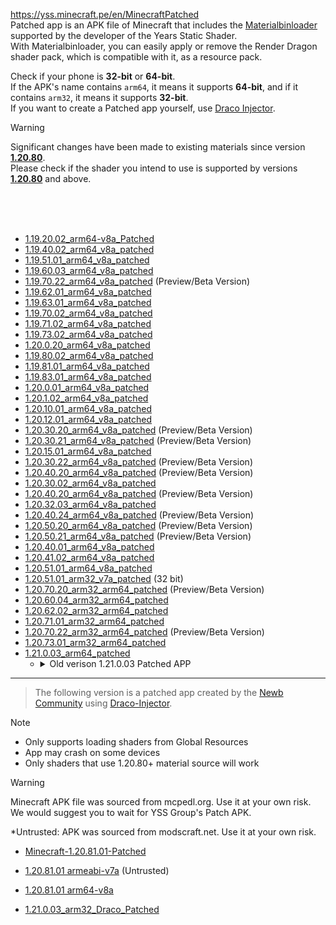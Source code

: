 https://yss.minecraft.pe/en/MinecraftPatched  
Patched app is an APK file of Minecraft that includes the [Materialbinloader](https://github.com/ddf8196/MaterialBinLoader) supported by the developer of the Years Static Shader.  
With Materialbinloader, you can easily apply or remove the Render Dragon shader pack, which is compatible with it, as a resource pack.  

Check if your phone is **32-bit** or **64-bit**.  
If the APK's name contains `arm64`, it means it supports **64-bit**, and if it contains `arm32`, it means it supports **32-bit**.  
If you want to create a Patched app yourself, use [Draco Injector](https://github.com/mcbegamerxx954/draco-injector).


>[!WARNING]
> Significant changes have been made to existing materials since version **<U>1.20.80</U>**.  
> Please check if the shader you intend to use is supported by versions **<U>1.20.80</U>** and above.

<br/>
<br/>
<br/>

* [1.19.20.02_arm64-v8a_Patched](https://download2294.mediafire.com/pj08kazd64ag1OgXaLAT-SQnlOMZpCy3f4-AeceT87X6Hm810hQjCW5JGSsrTSrBQ76VhuubgRdeon0d4d_S-wZOTXVAI8i768krpbONUGC3lzC6RBeQwpBFRRI30IrJwSW-WPy0wPIReZAecgWeboRg-v5FEmrZxr7f41bK-g/6qsqi648qudbwso/1.19.20.02_arm64-v8a_Patched.apk)
* [1.19.40.02_arm64_v8a_patched](https://download1074.mediafire.com/agc2ubr682vgtumchjOPp5cQhQYJQoy-yWLG0P6qEMpmogFhUT5U1jcIR5VgDr-73IROuMLl7einzgFLSnzGM-_y63Ni7hKdNWd3AXD3wm0aHgfKOB29iWt6b36MPPHyQcWtMckwoxvuWwCBAcryuPvNlHi3roQlRgvZ6IBWkg/c4w3xvh4zjf33ce/1.19.40.02_arm64_v8a_patched.apk)
* [1.19.51.01_arm64_v8a_patched](https://download2301.mediafire.com/pib0hwlfmt0grkO_--VUPIGPnrKqo7V_Ewc4_YzLoZuK6oVeBJQ4HiTz_LEtJnF0nmdvu-bFMjB9w2cyn9YHnY2DFaY25MQle72Es4cb1DZx0I0LCZ9Ai61TkA2yJgW1SelNLkjgzbEwM74jOBL_6pVrJ9XkpsOmy8gbRJyD_Q/p00u4q2fre1ra7c/1.19.51.01_arm64_v8a_patched.apk)
* [1.19.60.03_arm64_v8a_patched](https://download1649.mediafire.com/pr2aa4jtpamgPR5u2xXLg25jAEno-m8H6SvR91iFNTFHi0BS18XD68JYdA8WZTbBxO9_Tk7hw8ugDDhbIL3cYqxlCmWsVwC93FbofmhMq8KGrTOhPldLm4uDjuwUOE4L8tXVzGq11SBy0MUXdBLJSRXfolBjfDt-CAkrCat74Q/st7xj042whgjuug/1.19.60.03_arm64_v8a_patched.apk)
* [1.19.70.22_arm64_v8a_patched](https://download1525.mediafire.com/ze007oz7fi5gNqtmxTUglKIVBNBhni2t4-FzOk4ZNDcqq-R2-ipEgPsN-pw68NEfU7iYhGTfBFohuXj7l5THlHwbvG8BWVl_kgmJlucX8sejISfoHlYqi_WyWT-QlpssLMLcD6DTcsvxU-M_kKDf3lDl3PqGqmX8JPVzHGGwzA/pkha756gzpjmiyq/1.19.70.22_arm64_v8a_patched.apk) (Preview/Beta Version)
* [1.19.62.01_arm64_v8a_patched](https://download1077.mediafire.com/ai9akzrabb2gTb3fVZWNArrEG9LeZwfhccC0LCZ4jP6A9WP1B38_5TGs1Nz6cpKypmbH-NqI_9CE39MPe4TKSsldMvF8NzZhWSJUM1kLztlemyw-JcFh39rks6tPrh6tf-ytUQd1Lwz8d-lT9FOz8OCVzSVW9gKXGV2XpZICIA/34rzcg27h3zwq9f/1.19.62.01_arm64_v8a_patched.apk)
* [1.19.63.01_arm64_v8a_patched](https://download1502.mediafire.com/akgg6f5t01cgQgjeAwWayWQogL9o-GIdlHVjw5v9w4_YJMS4GrMidg58ZZEpEMIBukLToqO00s00OWlaPiOPi3ri-BfWb7CZHDtKl5pAy5g0I70_3x_v1UbAILGJEycYNYDb52sCl3aAcCm6RF8AqU1u4jvue6k9kFB6UNJr2w/yp61e5nrl78agsv/1.19.63.01_arm64_v8a_patched.apk)
* [1.19.70.02_arm64_v8a_patched](https://download2274.mediafire.com/flt1j82mqyagPC1CcJOPRz9EMwtLmBmZZt73DgfOeKNLzgofBVbSFMGDKF2ZJa9aLMwNgpXi0NzBxQwy9QsVXsGHKwI7Yt-oVkz6x7lEWsDqzd1EZefv5Zl0vcxBP1MHzsttZn1DGJ6JLDkeezgi62apg_BqKqmsr-2IXCIAsw/ak0k2t73lepo2td/1.19.70.02_arm64_v8a_patched.apk)
* [1.19.71.02_arm64_v8a_patched](https://download851.mediafire.com/az07jmd9cztgoiLjlNIJmHdqydthUSvbYeNAvpiLRFV9ZmY1eNR7o6THSUnQ6Llz9nSnRoc1lD1s_gf4zTQp9g-uGuIKjvWJRB_rge_bTrZVl2T30jYGyNKtHTwsP8fk7mPSnz5qSgkYScYaj8XBrcNrJy_ExkCdOTokngfvSA/c1anxd59sc6b8fz/1.19.71.02_arm64_v8a_patched.apk)
* [1.19.73.02_arm64_v8a_patched](https://download2289.mediafire.com/pp588csl2f2gVNf3Ql0tM3guk3yvargiPxbZTdwsnykKuw---FE9Gu9te1wZx7dlQ5x-M9ELeu5JOpVyl4g3t_hX1tDanasGYCl15-U22xSXB9eLI982BNh1ntfb71N59Fea3wpv2A_efpehlTu_XOtxovNVwvdvnGil9zlv5A/jkrkhm2eu7h1giy/1.19.73.02_arm64_v8a_patched.apk)
* [1.20.0.20_arm64_v8a_patched](https://download2390.mediafire.com/1fuzaxchumjgBApj2ks_6JL9f3cP5n0KUtyLqPLhgtoJPsLwdzE06_2eReEVRiH9OcPfozmt7GmDksSFX5GMQLApdMt0c4_mQ7JJN8bI_NhURa6qc_hTjLd2IL4nJlRBocibpw_HWcaFPJZQmd9u_TGGZGXRy6d_PVyo_XdwmA/yxgidhcexnf95ra/1.20.0.20_arm64_v8a_patched.apk)
* [1.19.80.02_arm64_v8a_patched](https://download2302.mediafire.com/x8l2levki2mgeH-C2khC2meqS6wuRRFhHGEPb_Oki1DY6-XvWkw-q9RkJySkIIwnkkV21sqzYur-eodg8KwV7XLbiSyRRFP15TwmWA2Pv0-4WkqjxyDRvX9OeRRsErXWylIod-eVj0NasUKgWaaLvvzW2Mi963o8WpASUdmIOg/mze0lxsnd15487l/1.19.80.02_arm64_v8a_patched.apk)
* [1.19.81.01_arm64_v8a_patched](https://download2302.mediafire.com/pzutfw0ny4rgO5lqxBeFa0cSISef9lpc4SESTBh4jyzECgnviPVg6HvxtCYKCKjdsMYKJCp8eCBCtzNDCnGPDdvL-NgOtk3MeyJJtibixIkmCaN_N5KWj7OTy-cYohq8bliHIqXVAQgpJRlEmxV9bc5opU9pbDOUnN7eQZgOxQ/jnzot77zcfyha46/1.19.81.01_arm64_v8a_patched.apk)
* [1.19.83.01_arm64_v8a_patched](https://download2270.mediafire.com/l9n70rk34c2gxjnVCN1XznTQ5TKLrFHLa37SAmCgeQywp4KUAOA9U6X50NPvKvPwjS40sL2wp_y7y9cRMn1uE_PHHdNed3M4KYDRbaLvQEZmnJLlWda2bRQkX5RKWBU0O9mhlBNTaZDKJv2AdB8eJVbZBkYsxz9ZOGWvlh_4hQ/6sz1fusghiwaw7t/1.19.83.01_arm64_v8a_patched.apk)
* [1.20.0.01_arm64_v8a_patched](https://download2433.mediafire.com/4h21l6q30chg6krWQRdYEOWgc8sS429RADYHijejuc9XxYpZ1AagR_8XXl9H4Qbh9ZyL5ceawvdPKG-REsu8IN8rzMhfMA5S-n6jlwRqDiYc3ohf35he8tvkLDrB6lHT4X36heKOr9oiU7-Kwkm8glAWg4hwaYCE0EE7AjCPaQ/hsiuqd1h512xu5r/1.20.0.01_arm64_v8a_patched.apk)
* [1.20.1.02_arm64_v8a_patched](https://download2334.mediafire.com/l408x0m3tqjgwNPtsXjJWBL_fwq1NDkAAjkL84axomoghrQ2TR5NZsUKpcPFwKSvfaTILwdeCqo_kYoQ-cD0_elAvpGXV27JN1TmhiNleU17T41ULIK9uZe-k1AO9HfuNrphsGrp3PdP_gfGw5cGq6lnEiRr4IAVL9juylb5Pg/l9eclrhvklgo1kc/1.20.1.02_arm64_v8a_patched.apk)
* [1.20.10.01_arm64_v8a_patched](https://download2449.mediafire.com/bvmejdmhh5rgAIjBnG4_IxiqAXePmEIDLXnTEbRf3k9q7FK5w1mPw-Hg6fAgeMev3weCjIt9odIvJB85-Rg-eQZZMBTpaAGXB9HGpNZPGheBf1NmEi3k1wg0QZQB8j-0bz2oO9tfxq-MnUwUNw7O_M0Rh_NIVEOXwULvng6jQA/d3c0ep06x2wmkd4/1.20.10.01_arm64_v8a_patched.apk)
* [1.20.12.01_arm64_v8a_patched](https://download2445.mediafire.com/tni119rx6exgT1-y9NtfW2eUqVB9DfYftPyxPhYg0T6HRM_sPvLJTUVoMc9dWib7tix-It3drIu3dnkjgXAXaobH4XSC_-g652T0QbOr_dYTQvYe5TayV9R_7xCwBLWh2_v0cd5cjNXeXF6S0JuM0_3yHFqfw5pp-JEER6Srog/8chmoae5f2ew26b/1.20.12.01_arm64_v8a_patched.apk)
* [1.20.30.20_arm64_v8a_patched](https://download2392.mediafire.com/wvgzyzvcbxigzDVWyod3wQoIRxOSNZBR8HSn6ot3P3EHtJYAlYLovC41RSkNuTUfxRn6I4aca85owxwZOlM6koDJg-HXyZWCvWAtKSiHvWmStWuo-5Y61T-4yi-bT3udlwyUkqGOKWa1kR-Ay4wHiVuY9gXpEhqPw-zKuXtGkaPV/zuumsd4vl1kyrhq/1.20.30.20_arm64_v8a_patched.apk) (Preview/Beta Version)
* [1.20.30.21_arm64_v8a_patched](https://download2393.mediafire.com/gdcfdsf1ajlg-cEVrK6ejbqubd1EHMgCkY7p8v445I_1M4jzGNF2oOjw7-g8wwYw8H6-GmAI_V1_y3XYOMAGiZJWnnWkd9Kfr4KftcxaxJtUiFu9wPQ_Kxm4Tn8ym-plysVw33PX0KlX9N2CCpavZDFN_1qZamWnrRavlSDWMg/ulppkigrnhphzqt/1.20.30.21_arm64_v8a_patched.apk) (Preview/Beta Version)
* [1.20.15.01_arm64_v8a_patched](https://www.mediafire.com/file/m7zmheqbp57qjv2/1.20.15.01_arm64_v8a_patched.apk/file?dkey=2brcqkhb3j0&r=939)
* [1.20.30.22_arm64_v8a_patched](https://download2389.mediafire.com/61x2d9w9zjvgYq68mHxsODQ4BkLVSAWrXVo2T80XcEdBIGTlew8qOPNGb1qV-u_-vp3TvL3x3JoHL8_kTeEtzp-05bH0zaoylFpfybvjseqWUiUxI3Ob_HjZVhz-3XT2muT7iih81mPsKZSiBuwoMHcvojwXCfk5H5lvS6s95w/sdylc8glbqjb0v4/1.20.30.22_arm64_v8a_patched.apk) (Preview/Beta Version)
* [1.20.40.20_arm64_v8a_patched](https://download2264.mediafire.com/9cij2dn8nb0g12SkO44_pr8DMKsD0ExBFXYaQJWnyUUFaAtbuIy78c-X_8YYw261Xx-Lktv04Yh-1OhSR-t5TeQUInQ_uZRv6UPV9CjSQ1A_Ah3lnuO_xxmAeeouRnn3b-egfXhNoS7K9zX1_u53PdPBbaD0LGCSUesRNWpSbg/tnbo8pt78nnt2m1/1.20.40.20_arm64_v8a_patched.apk) (Preview/Beta Version)
* [1.20.30.02_arm64_v8a_patched](https://download2388.mediafire.com/38s77jstskvghaNXe2cIv8EDITyaAsjzjTN8yLb9w6xdKG4goldqwEMVOsm3r8TxG_iUFskOnqwbRKsRFNgSHl52Tv6eMW0VRPng1pcoA5Eoe7bMbp0bayZedFdkqQ9odRXVDTnrfK6RDarkIBEF6ONCvu9PfTCl7hKLfqAymg/61k2gzvdsdz6gip/1.20.30.02_arm64_v8a_patched.apk)
* [1.20.40.20_arm64_v8a_patched](https://download2264.mediafire.com/1337rzx75hggixcsX0FjHmJF2cw6LKJhuHjUsb26JMMPM53gQ-pI2h8kydr6amInMu2tK-bzC49xaJ0JB3nGz8iId7zGFZMy9J36gGR-xdY8MpqfUTiniJbRci0kNFJuPfKMx19APxcDwPG1qvFQadkqj9cHdDTzVrUaUcXGtg/tnbo8pt78nnt2m1/1.20.40.20_arm64_v8a_patched.apk) (Preview/Beta Version)
* [1.20.32.03_arm64_v8a_patched](https://download2281.mediafire.com/hkz64wckovrgyubcD9m0WXb7TpqlEtbLaZH4QpnQjgJyQ5dETGHnIOvnUN-INgB25ueuju9ed2faPEICyX1k3KxZKvjBuHrrlBTQ_w3U0LtPCnLnf5mjP_d68FiDhZ7Rah0JkKdv-bfTMfvPACPJNwwV28RTxMGeN_xdl2WJ_Q/jbiun3m59ustpo3/1.20.32.03_arm64_v8a_patched.apk)
* [1.20.40.24_arm64_v8a_patched](https://download2392.mediafire.com/utzxzjvxfqkgXLqDTJIO-rpGy-GdSaLRES07IB0lCPnTIdW0uPBzTLm0bWpaQRRZWmO94BHV_gSqeQSCfVvqhooYYPf9NeT8z7iNvwTSRo3-jToHR7rV_vpzjzNYffWx9zicqz9-4EI7R2gT5Rx10uA0La_BT3N-nTBy-Ilyrg/hu7q1fksxstwkup/1.20.40.24_arm64_v8a_patched.apk) (Preview/Beta Version)
* [1.20.50.20_arm64_v8a_patched](https://download2279.mediafire.com/gasy8aqi3crgaN8e3ximr6tCAjAM7B5GO7PikTh8y9EhOK8oX0piRNK-fS0Id8x5xPxl2Scwjkhe6cM_G2f4z0zQ_cPUd0XEKtrgZ5Eu3hHmPZtfQls8-GnVRe77s55gz1-EjFUFR0x03eY0Ycq0KOD0pNfGkEVQC7MhN5ARmQ/31a9gaocjfiv5j0/1.20.50.20_arm64_v8a_patched.apk) (Preview/Beta Version)
* [1.20.50.21_arm64_v8a_patched](https://download2390.mediafire.com/sb2l0vri80ig7Cs_pzhemU6NQR6uqtZ0G27zLw0WvjRl6JNSM0XiSC_ssNhVPTKKgmKNcTpq1H9oAv6dodaBFNg89feNrP9INlPWqFoJPuBcs4GcU_t2d3ENPmqfbGXnEXdFaWAZEkRSTfxYaPpnzYY83cIhhsVqzO69sjXSxw/gwrf0tf6f0dgjvj/1.20.50.21_arm64_v8a_patched.apk) (Preview/Beta Version)
* [1.20.40.01_arm64_v8a_patched](https://download2434.mediafire.com/ydujuynzz76ghooJF8iQOwA1vIY35rhSOlzOprpc_NTf2HmUzF9gNf5gsPo3iz31ZLT3vPiV_y27AElWE6rodgS8WWdxS3bDWrJOssCbZdGXgF70PS-hYphBjsKJ822MpuMMVjgSVp96EXs4GMjFu2hOeT5ErnP5qiMf-IRvSg/olatjslsodtp9nk/1.20.40.01_arm64_v8a_patched.apk)
* [1.20.41.02_arm64_v8a_patched](https://download2391.mediafire.com/c6gdbcv0jeqgNaGwGVOXqur2W2qehRvg2vZpG6rufpxszrULg9uiXlwAMSWY1KXlLt7v2SwVAeGudQxyPSBNct8wczEyydLKHlm2fUHHvYPtBcecaLqVYOa-tO3sO4z0HTB-5tASe5XNmtOFLDqpbj5YnGks94AFMgx_pqqp_w/eyhdpgboshmwlq1/1.20.41.02_arm64_v8a_patched.apk)
* [1.20.51.01_arm64_v8a_patched](https://download2392.mediafire.com/coem6ymgxfygfcRFa4iXylTTONHDJAtthN5qRWuXPRI54XxjQXgOa6zyAsEAevfPnufE2GlgpZB_WeTY512HFHEVn3ZnDXBz_rISWV8wKo3DNzM4Qxc88ouj1IJf8wkRROb6VbcSqQk_7tI17MHV0S4t89TdtbLi3HDZmcTDFg/pplk51uj3cflkv2/1.20.51.01_arm64_v8a_patched.apk)
* [1.20.51.01_arm32_v7a_patched](https://download2435.mediafire.com/35m0ztyd63sgmnPRgKzXddVuCuHNZvFyvPUp-2ZK9gkumaOQD31f0b0QMp04ZQLgMIA4ZNi3ib1phB73_j838Vzjurt5a0k_iqLB6UI6wJoMHnx3PjYUsENoiWT1DnqSU5GiD--CGAAPOeagOqO_RiRXelv_PEiysGOBu1GYf1JenVM/f6qaggi56jn8tk9/1.20.51.01_arm32_v7a_patched.apk) (32 bit)
* [1.20.70.20_arm32_arm64_patched](https://download1585.mediafire.com/qu1tk2v8h6xgoDsZhJ63rbJGjOL_lgFKOe_q8TSoPwpNvrKd0k5Sh2dqGc3WReIoqBki-EmAbvesg8Y6J41FYbB8X9VJaLOmuHoUs-YIJJboMkpDUgZRJ-ZpWrMX-zxl3jFM4eE9RkVHbqT-KlRA3RFWJ2MF0chr75wKqX-JwA/e6c54z0zr4eb18g/1.20.70.20_arm32_arm64_patched.apk) (Preview/Beta Version)
* [1.20.60.04_arm32_arm64_patched](https://download2393.mediafire.com/dz2im2vh2gggcwDKfu4cCMzWXJYPXmiSk8Rj1sEfr259WSYalbTb0AU7HvgNjpFXKyLPAfoqms-fQArT-RiuW2fRaxRMJ1k458T3JxfoLLCD_YQ3el2qi5WW5EBsT7cLLx97nRWDDujxbPn-_ACX3W5KBtR40schpEPgbttocw/464olxxg76ng27d/1.20.60.04_arm32_arm64_patched..apk)
* [1.20.62.02_arm32_arm64_patched](https://download2294.mediafire.com/o1j0g5aar3dgIvP2Zo9BY-mWrpBByRIODAKiy5_kb-3udleJ_rilKMCTt5s3tsiVmJ3gQyRUuztUMyHwnaQGVhNrRXeoDul_0brWb5Nf46xsDLKTnZKbPbWKuaoUg_DNCjifpyBNaxeyUyLf964STK8_UAGc5MTZynS1xLw2Rg/qumb90mv6rslv2a/1.20.62.02_arm32_arm64_patched.apk)
* [1.20.71.01_arm32_arm64_patched](https://download2433.mediafire.com/91foyodhjhfg_YudARFlwmZgOz1Hav9FnUh7GK8loPEJJiGJalKQ-nSO14OvQwh27qR_PNWhtefxBJBShHY5DpgUYvprQn3oFeuvtB-zKYCZquHjPI9dCh7T07BDmpbFIzycO6tR6q0A8cFeuvzuX9QNLGDmOI_1qZjWsSZ-IQ/n47z19qhm7xqtel/1.20.71.01_arm32_arm64_patched.apk)
* [1.20.70.22_arm32_arm64_patched](https://download2390.mediafire.com/13slmhmv89bglob39cdZNM8Rh_esgg_GnepyP1vWM4qnLtzsUkk695Sjd4blsocuoXIS8cdAfbBkQKgP0jlirDyIxyGuP-EY3KpSjkImpO-wx9RRSfYEnaVb7dfpSRjvwd5x2B2ozKUi0IEuW5Dv_95Y8OGSkqk4xFr5H86gIw/tvh6x8ihp7fvpmb/1.20.70.22_arm32_arm64_patched.apk) (Preview/Beta Version)
* [1.20.73.01_arm32_arm64_patched](https://download2438.mediafire.com/xnvgf1bwrvfgWpQXYADXHeSc-kJd8Mnk7vPDeRCQCfFPXEKOcA073svZNgTYQ6sfHitpfBxK13LTDQ0Q1b9YrnWODr0GUH182gm_QBu2FuTulC79C-JHNxl3gthG-N5pyguxUCYczNFIzzJpI4pMEq8SodQ1LKloCp9UGvLEDA/jo15op4cxyyoh7o/1.20.73.01_arm32_arm64_patched.apk)
* [1.21.0.03_arm64_patched](https://download2444.mediafire.com/45z2d0c467vgbfNcoFW7vt2sEp6UK7rxYogZl8d6Y_boOOVtm88cQhP6t6BLXJ_ellz_LDWkIumXZQDn-hAbFl3x5T2UIA5bYwReJvidCmqb6EU9QQ9xqLEvrtZsvebfH3tyeB2cjeIn9M5-7pi5s5oPIPvXDir1j99jG0taEQ/mgpqw1voqnz9lik/1.21.0.03_arm64_patched.apk)
  * <details> <summary>Old verison 1.21.0.03 Patched APP</summary>

    [1.21.0.03_arm64_patched](https://download2434.mediafire.com/apcsbk6z3mkgC6SO5Diq21zXdN4pHN24eyEYlWmfi2JVlUl4xCw7mWWLhqfh9HSCqUHY_NTnaYEgOtg7OZ-UpqGHtgkkH12GRT6_IGspR_Umo9wZyiY65XlsvV9c88XRbwG7vmwJZC0BdreSrOdWpqktcU1-wIuxc7ew6wNtew/mgpqw1voqnz9lik/1.21.0.03_arm64_patched.apk)

</details>

---

> The following version is a patched app created by the [Newb Community](https://discord.gg/newb-community-844591537430069279) using [Draco-Injector](https://github.com/mcbegamerxx954/draco-injector).

> [!NOTE]
> * Only supports loading shaders from Global Resources  
> * App may crash on some devices  
> * Only shaders that use 1.20.80+ material source will work  

> [!WARNING]
> Minecraft APK file was sourced from mcpedl.org. Use it at your own risk. We would suggest you to wait for YSS Group's Patch APK. 
>  
> *Untrusted: APK was sourced from modscraft.net. Use it at your own risk.

* [Minecraft-1.20.81.01-Patched](https://download2431.mediafire.com/dlh54e2v3hzgjmPQG4tYELNj6JtpAwZsE4yyT2O9uFp620KZbUnd8GdbtcyRXudR5HTKZg4704x8K9eQKFsxqsJKDbszXfb9fBKBUqb7gt5ffK4460AFe-sos59GXMCwfrzIrXNayyUhXSj4Wpbk-ARDkYW4cZU9vvuao5Q27w/g0w2qco82dnf30y/Minecraft-1.20.81.01-Patched.apk)

* [1.20.81.01 armeabi-v7a](https://download2278.mediafire.com/1rzbh26a7btgpcPzuWqoyHM3TZ6uHeumaB431bEnclIGX70uLTUJ6bTpaK-ip6ZUmFZj39yAd8tCQQt09zAcTUnCtDg279x08aBQHtq20osC0YUGC0BMOIe_qIT0JWLvK42A27DPr7lkGIEpMMhVk_c0bTkezq_FRJ4VthBh9g/1qu8x52x06iauk5/minecraft-1.20.81.01-armeabi_v7a-patched.apk) (Untrusted)

* [1.20.81.01 arm64-v8a](https://download2336.mediafire.com/lgvdktnclsdgcrBUuSSUYvux4IM0PFUWx0Y2F6b2ze9Plxb5-Roas-Po1JtL2k3nSBFmyw-jp8UEva17195n4BEBXaH6IutqCJjavpjzq4lfJxY3neI9odHzoKKYKk4qtw3oei8kK8NO69vH49PdnHF113kou3SvQmnB1rpSaQ/azar13e4hb3uk3f/minecraft-1.20.81.01-arm64_v8a-patched.apk)


* [1.21.0.03_arm32_Draco_Patched](https://download2292.mediafire.com/hrpoq6ecufhg01XnOQP9mcoss7gafcOAhStfQ5nOrkEvrH3K9O144GdO4LcWAjdoCZ_hG2eQVasP3Kdvneud5KfEVMCrFz3C6GK2jRlSsH2NrPoCDx5i2HjHzE7L3Jkyfu8gjWH4_2cPP_JQAiPO0dOlU-nUGKTv-Wwsze3Drg/uz5cklcq88upm32/1.21.0.03_arm32_Draco_Patched.apk)